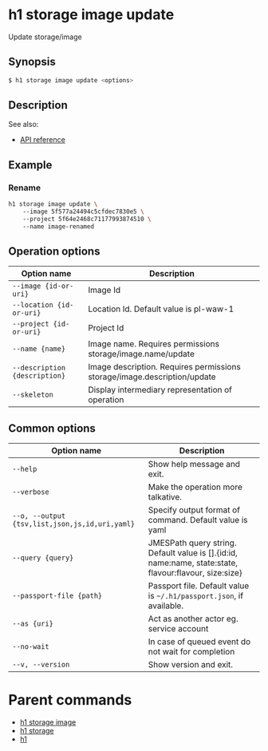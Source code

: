 
# h1 storage image update

Update storage/image

## Synopsis

```bash
$ h1 storage image update <options>
```

## Description

See also:

* [API reference](https://api.hyperone.com/v2/docs#operation/storage_project_image_update)

## Example


### Rename

```bash
h1 storage image update \ 
	--image 5f577a24494c5cfdec7830e5 \ 
	--project 5f64e2468c71177993874510 \ 
	--name image-renamed
```

## Operation options

| Option name                       | Description                                                              |
| --------------------------------- | ------------------------------------------------------------------------ |
| ```--image {id-or-uri}```         | Image Id                                                                 |
| ```--location {id-or-uri}```      | Location Id. Default value is pl-waw-1                                   |
| ```--project {id-or-uri}```       | Project Id                                                               |
| ```--name {name}```               | Image name. Requires permissions storage/image.name/update               |
| ```--description {description}``` | Image description. Requires permissions storage/image.description/update |
| ```--skeleton```                  | Display intermediary representation of operation                         |

## Common options

| Option name                                        | Description                                                                                               |
| -------------------------------------------------- | --------------------------------------------------------------------------------------------------------- |
| ```--help```                                       | Show help message and exit.                                                                               |
| ```--verbose```                                    | Make the operation more talkative.                                                                        |
| ```--o, --output {tsv,list,json,js,id,uri,yaml}``` | Specify output format of command. Default value is yaml                                                   |
| ```--query {query}```                              | JMESPath query string. Default value is [].\{id:id, name:name, state:state, flavour:flavour, size:size\}  |
| ```--passport-file {path}```                       | Passport file. Default value is ```~/.h1/passport.json```, if available.                                  |
| ```--as {uri}```                                   | Act as another actor eg. service account                                                                  |
| ```--no-wait```                                    | In case of queued event do not wait for completion                                                        |
| ```--v, --version```                               | Show version and exit.                                                                                    |

# Parent commands

* [h1 storage image](./../README.md)
* [h1 storage](./../../README.md)
* [h1](./../../../README.md)
